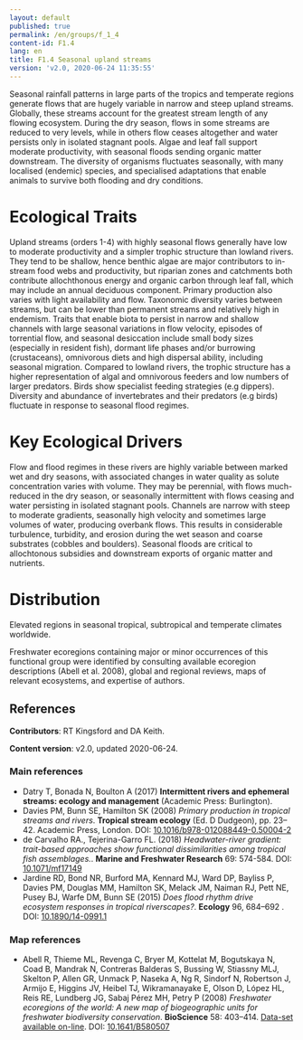 ```yaml
---
layout: default
published: true
permalink: /en/groups/f_1_4
content-id: F1.4
lang: en
title: F1.4 Seasonal upland streams
version: 'v2.0, 2020-06-24 11:35:55'
---
```


Seasonal rainfall patterns in large parts of the tropics and temperate regions generate flows that are hugely variable in narrow and steep upland streams. Globally, these streams account for the greatest stream length of any flowing ecosystem. During the dry season, flows in some streams are reduced to very levels, while in others flow ceases altogether and water persists only in isolated stagnant pools. Algae and leaf fall support moderate productivity, with seasonal floods sending organic matter downstream. The diversity of organisms fluctuates seasonally, with many localised (endemic) species, and specialised adaptations that enable animals to survive both flooding and dry conditions.

# Ecological Traits
 
Upland streams (orders 1-4) with highly  seasonal flows generally have low to moderate productivity and a simpler trophic structure than lowland rivers. They tend to be shallow, hence benthic algae are major contributors to in-stream food webs and productivity, but riparian zones and catchments both contribute allochthonous energy and organic carbon through leaf fall, which may include an annual deciduous component. Primary production also varies with light availability and flow. Taxonomic diversity varies between streams, but can be lower than permanent streams and relatively high in endemism. Traits that enable biota to persist in narrow and shallow channels with large seasonal variations in flow velocity, episodes of torrential flow, and seasonal desiccation include small body sizes (especially in resident fish), dormant life phases and/or burrowing (crustaceans), omnivorous diets and high dispersal ability, including seasonal migration. Compared to lowland rivers, the trophic structure has a higher representation of algal and omnivorous feeders and low numbers of larger predators. Birds show specialist feeding strategies (e.g dippers). Diversity and abundance of invertebrates and their predators (e.g birds) fluctuate in response to seasonal flood regimes.
 
# Key Ecological Drivers
 
Flow and flood regimes in these rivers are highly variable between marked wet and dry seasons, with associated changes in water quality as solute concentration varies with volume. They may be perennial, with flows much-reduced in the dry season, or seasonally intermittent with flows ceasing and water persisting in isolated stagnant pools. Channels are narrow with steep to moderate gradients, seasonally high velocity and sometimes large volumes of water, producing overbank flows. This results in considerable turbulence, turbidity, and erosion during the wet season and coarse substrates (cobbles and boulders). Seasonal floods are critical to allochtonous subsidies and downstream exports of organic matter and nutrients.
 
# Distribution
 
Elevated regions in seasonal tropical, subtropical and temperate climates worldwide. 

Freshwater ecoregions containing major or minor occurrences of this functional group were identified by consulting available ecoregion descriptions (Abell et al. 2008), global and regional reviews, maps of relevant ecosystems, and expertise of authors.

## References

**Contributors**: RT Kingsford and DA Keith.

**Content version**: v2.0, updated 2020-06-24.

### Main references
* Datry T, Bonada N, Boulton A (2017) **Intermittent rivers and ephemeral streams: ecology and management** (Academic Press: Burlington).
* Davies PM, Bunn SE, Hamilton SK  (2008) *Primary production in tropical streams and rivers*. **Tropical stream ecology** (Ed. D Dudgeon), pp. 23–42. Academic Press, London. DOI: [10.1016/b978-012088449-0.50004-2](http://doi.org/10.1016/b978-012088449-0.50004-2)
* de Carvalho RA., Tejerina-Garro FL.  (2018) *Headwater-river gradient: trait-based approaches show functional dissimilarities among tropical fish assemblages.*. **Marine and Freshwater Research**  69: 574-584. DOI: [10.1071/mf17149](http://doi.org/10.1071/mf17149)
* Jardine RD, Bond NR, Burford MA, Kennard MJ, Ward DP, Bayliss P, Davies PM, Douglas MM, Hamilton SK, Melack JM, Naiman RJ, Pett NE, Pusey BJ, Warfe DM, Bunn SE (2015) *Does flood rhythm drive ecosystem responses in tropical riverscapes?*. **Ecology** 96, 684–692 . DOI: [10.1890/14-0991.1](http://doi.org/10.1890/14-0991.1)

### Map references
* Abell R, Thieme ML, Revenga C, Bryer M, Kottelat M, Bogutskaya N, Coad B, Mandrak N, Contreras Balderas S, Bussing W, Stiassny MLJ, Skelton P, Allen GR, Unmack P, Naseka A, Ng R, Sindorf N, Robertson J, Armijo E, Higgins JV, Heibel TJ, Wikramanayake E, Olson D, López HL, Reis RE, Lundberg JG, Sabaj Pérez MH, Petry P  (2008) *Freshwater ecoregions of the world: A new map of biogeographic units for freshwater biodiversity conservation*. **BioScience** 58: 403–414. [Data-set available on-line](http://www.feow.org). DOI: [10.1641/B580507](http://doi.org/10.1641/B580507)
